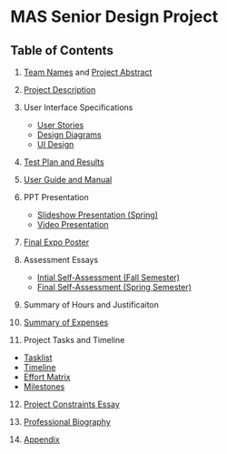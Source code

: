 # MAS Senior Design Project
## Table of Contents

1. [Team Names](./Assignments/ProjectDescription.md#team-mas) and [Project Abstract](Assignments/ProjectDescription.md#project-abstract)

2. [Project Description](./Assignments/ProjectDescription.md)

3. User Interface Specifications
   - [User Stories](./Assignments/UserStories.md)
   - [Design Diagrams](./Assignments/DesignDiagrams.png)
   - [UI Design](./Assignments/UserInterfaceDesign.png)

4. [Test Plan and Results](./Assignments/MAS%20-%20Test%20Plan.pdf)

5. [User Guide and Manual](https://dainty-faun-86df63.netlify.app/)

6. PPT Presentation
   - [Slideshow Presentation (Spring)](https://docs.google.com/presentation/d/1MA5hh2oxriBOfvCccPKxlqvJSa6fLT_lKKblCyS_QMw/edit?usp=sharing)
   - [Video Presentation](https://drive.google.com/file/d/1ao9joiJdQgOrXal4c2PzPt5Cv5UFnB42/view?usp=sharing)
   
7. [Final Expo Poster](./Assignments/MAS%20-%20Expo%20Poster.pdf)

8. Assessment Essays
   - [Intial Self-Assessment (Fall Semester)](./Assignments/IndividualCapstoneAssessment.md)
   - [Final Self-Assessment (Spring Semester)](./Assignments/Michael%20Stephens%20-%20Final%20Self-Assessment.pdf)
   
9. Summary of Hours and Justificaiton

10. [Summary of Expenses](./Assignments/Budget.md)

11. Project Tasks and Timeline
   - [Tasklist](./Assignments/Tasklist.md)
   - [Timeline](./Assignments/Timeline.md)
   - [Effort Matrix](./Assignments/EffortMatrix.md)
   - [Milestones](./Assignments/Milestones.md)
   
12. [Project Constraints Essay](./Assignments/ConstraintEssay.md)

13. [Professional Biography](./Assignments/MichaelStephensBio.md)

10. [Appendix](./Assignments/Appendix.md)
